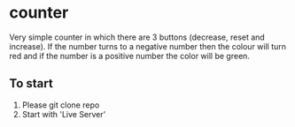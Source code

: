# counter

Very simple counter in which there are 3 buttons (decrease, reset and increase).
If the number turns to a negative number then the colour will turn red and if the number is a positive number the color will be green.

## To start
1. Please git clone repo
2. Start with 'Live Server'
